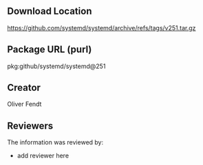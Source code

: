 ## Download Location

https://github.com/systemd/systemd/archive/refs/tags/v251.tar.gz

## Package URL (purl)

pkg:github/systemd/systemd@251

## Creator

Oliver Fendt

## Reviewers

The information was reviewed by:

* add reviewer here
